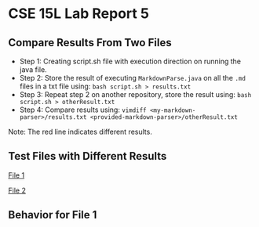 # CSE 15L Lab Report 5
## Compare Results From Two Files
* Step 1: Creating script.sh file with execution direction on running the java file.
* Step 2: Store the result of executing `MarkdownParse.java` on all the `.md` files in a txt file using: `bash script.sh > results.txt`
* Step 3: Repeat step 2 on another repository, store the result using: `bash script.sh > otherResult.txt`
* Step 4: Compare results using: `vimdiff <my-markdown-parser>/results.txt <provided-markdown-parser>/otherResult.txt`

Note: The red line indicates different results.

## Test Files with Different Results
[File 1](https://github.com/nidhidhamnani/markdown-parser/blob/main/test-files/510.md)

[File 2](https://github.com/nidhidhamnani/markdown-parser/blob/main/test-files/516.md?plain=1)

## Behavior for File 1
